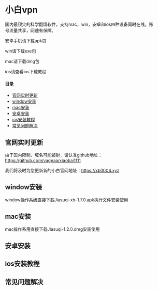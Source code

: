 # 小白vpn
国内最顶尖的科学翻墙软件，支持mac，win，安卓和ios四种设备同时在线。账号流量共享，网速有保障。

安卓手机请下载apk包

win请下载exe包

mac请下载dmg包

ios请查看ios下载教程

#### 目录

- [官网实时更新](#官网实时更新)
- [window安装](#window安装)
- [mac安装](#mac安装)
- [安卓安装](#安卓安装)
- [ios安装教程](#ios安装教程)
- [常见问题解决](#常见问题解决)

## 官网实时更新
由于国内限制，域名可能被封，请认准github地址：https://github.com/vageaa/xiaobai1111

我们将及时为您更新新的小白官网地址：https://xb0004.xyz

## window安装
window操作系统直接下载Jiasuqi-xb-1.7.0.apk执行文件安装使用

## mac安装
mac操作系用直接下载Jiasuqi-1.2.0.dmg安装使用

## 安卓安装

## ios安装教程

## 常见问题解决
